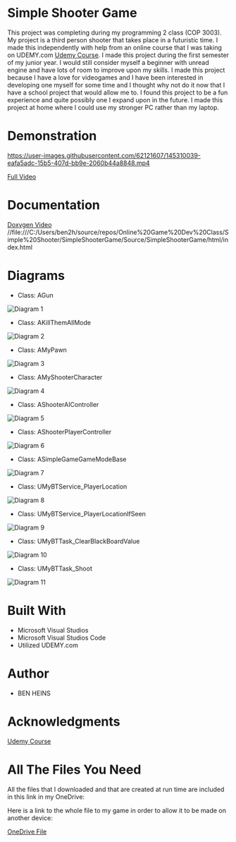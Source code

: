 # Simple Shooter Game

This project was completing during my programming 2 class (COP 3003). My project is a third person shooter that takes place in a futuristic time. I made this independently with help from an online course that I was taking on UDEMY.com [Udemy Course](https://www.udemy.com/course/unrealcourse/). I made this project during the first semester of my junior year. I would still consider myself a beginner with unread engine and have lots of room to improve upon my skills. I made this project because I have a love for videogames and I have been interested in developing one myself for some time and I thought why not do it now that I have a school project that would allow me to. I found this project to be a fun experience and quite possibly one I expand upon in the future. I made this project at home where I could use my stronger PC rather than my laptop. 


# Demonstration
https://user-images.githubusercontent.com/62121607/145310039-eafa5adc-15b5-407d-bb9e-2060b44a8848.mp4

[Full Video](https://youtu.be/TKqd6gBG37M)


# Documentation
[Doxygen Video](https://youtu.be/hbxLg11QoiA)
//file:///C:/Users/ben2h/source/repos/Online%20Game%20Dev%20Class/Simple%20Shooter/SimpleShooterGame/Source/SimpleShooterGame/html/index.html

# Diagrams

- Class: AGun

![Diagram 1](https://user-images.githubusercontent.com/62121607/145310859-c3cc0166-7ef3-41e5-a9b0-3e38c68713a4.PNG)

- Class: AKillThemAllMode

![Diagram 2](https://user-images.githubusercontent.com/62121607/145310707-46f43c2f-e598-4dde-815e-9f7bc04628fe.PNG)

- Class: AMyPawn

![Diagram 3](https://user-images.githubusercontent.com/62121607/145310718-80d497a4-1321-47be-a023-99d724f7da01.PNG)

- Class: AMyShooterCharacter

![Diagram 4](https://user-images.githubusercontent.com/62121607/145310719-386a7ace-3a7d-4805-86cf-99ff049bafc3.PNG)

- Class: AShooterAIController

![Diagram 5](https://user-images.githubusercontent.com/62121607/145310727-ad2f0a79-2712-43fe-a594-9d049ba846b2.PNG)

- Class: AShooterPlayerController

![Diagram 6](https://user-images.githubusercontent.com/62121607/145310735-6ba2da52-b16f-48f5-91a5-567335c4e7ef.PNG)

- Class: ASimpleGameGameModeBase

![Diagram 7](https://user-images.githubusercontent.com/62121607/145310742-8ee3edce-4165-442a-a9a4-d4c8fc0f9960.PNG)

- Class: UMyBTService_PlayerLocation

![Diagram 8](https://user-images.githubusercontent.com/62121607/145310746-708cab0b-7341-4ad3-a97b-f2f6017ff8e0.PNG)

- Class: UMyBTService_PlayerLocationIfSeen

![Diagram 9](https://user-images.githubusercontent.com/62121607/145310750-63e7e08e-c2e5-4fcc-8120-bde4fb9dbb22.PNG)

- Class: UMyBTTask_ClearBlackBoardValue

![Diagram 10](https://user-images.githubusercontent.com/62121607/145310755-8c8e3066-e526-4530-b5c4-4dcf9fb2eb3d.PNG)

- Class: UMyBTTask_Shoot

![Diagram 11](https://user-images.githubusercontent.com/62121607/145310759-bce09772-32cc-4617-806e-58bbff4438df.PNG)

# Built With

- Microsoft Visual Studios
- Microsoft Visual Studios Code
- Utilized UDEMY.com

# Author

- BEN HEINS

# Acknowledgments

[Udemy Course](https://www.udemy.com/course/unrealcourse/)

# All The Files You Need
All the files that I downloaded and that are created at run time are included in this link in my OneDrive:

Here is a link to the whole file to my game in order to allow it to be made on another device:

[OneDrive File](https://eaglefgcu-my.sharepoint.com/:f:/g/personal/beheins0518_eagle_fgcu_edu/En7m4rmPHA5Bj2haMfRqWcEB_7zv17MfHy7aQqefZTiLAA?e=9iAlI3)

